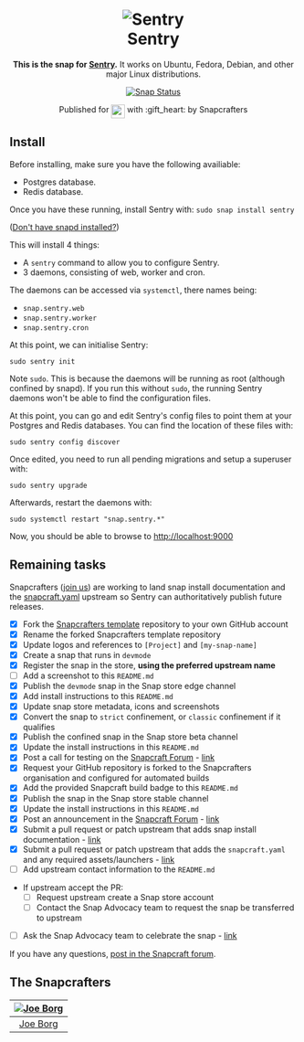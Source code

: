 <h1 align="center">
  <img src="https://sentry-brand.storage.googleapis.com/sentry-glyph-black.png" alt="Sentry">
  <br />
  Sentry
</h1>

<p align="center"><b>This is the snap for <a href="https://sentry.io">Sentry</a>.</b> It works on Ubuntu, Fedora, Debian, and other major Linux
distributions.</p>

<p align="center">
<a href="https://build.snapcraft.io/user/snapcrafters/sentry"><img src="https://build.snapcraft.io/badge/snapcrafters/sentry.svg" alt="Snap Status"></a>
</p>

<p align="center">Published for <img src="http://anything.codes/slack-emoji-for-techies/emoji/tux.png" align="top" width="24" /> with :gift_heart: by Snapcrafters</p>

## Install

Before installing, make sure you have the following availiable:

* Postgres database.
* Redis database.

Once you have these running, install Sentry with:
`sudo snap install sentry`

([Don't have snapd installed?](https://snapcraft.io/docs/core/install))

This will install 4 things:

* A `sentry` command to allow you to configure Sentry.
* 3 daemons, consisting of web, worker and cron.

The daemons can be accessed via `systemctl`, there names being:

* `snap.sentry.web`
* `snap.sentry.worker`
* `snap.sentry.cron`

At this point, we can initialise Sentry:

`sudo sentry init`

Note `sudo`.  This is because the daemons will be running as root (although confined by snapd).  If you run this without `sudo`, the running Sentry daemons won't be able to find the configuration files.

At this point, you can go and edit Sentry's config files to point them at your Postgres and Redis databases.  You can find the location of these files with:

`sudo sentry config discover`

Once edited, you need to run all pending migrations and setup a superuser with:

`sudo sentry upgrade`

Afterwards, restart the daemons with:

`sudo systemctl restart "snap.sentry.*"`

Now, you should be able to browse to [http://localhost:9000](http://localhost:9000)

## Remaining tasks

Snapcrafters ([join us]()) are working to land snap install documentation and
the [snapcraft.yaml](https://github.com/joedborg/snap-pycharm-professional/blob/master/snap/snapcraft.yaml)
upstream so Sentry can authoritatively publish future releases.

  - [x] Fork the [Snapcrafters template](https://github.com/snapcrafters/fork-and-rename-me) repository to your own GitHub account
  - [x] Rename the forked Snapcrafters template repository
  - [x] Update logos and references to `[Project]` and `[my-snap-name]`
  - [x] Create a snap that runs in `devmode`
  - [x] Register the snap in the store, **using the preferred upstream name**
  - [ ] Add a screenshot to this `README.md`
  - [x] Publish the `devmode` snap in the Snap store edge channel
  - [x] Add install instructions to this `README.md`
  - [x] Update snap store metadata, icons and screenshots
  - [x] Convert the snap to `strict` confinement, or `classic` confinement if it qualifies
  - [x] Publish the confined snap in the Snap store beta channel
  - [x] Update the install instructions in this `README.md`
  - [x] Post a call for testing on the [Snapcraft Forum](https://forum.snapcraft.io) - [link]()
  - [x] Request your GitHub repository is forked to the Snapcrafters organisation and configured for automated builds
  - [x] Add the provided Snapcraft build badge to this `README.md`
  - [x] Publish the snap in the Snap store stable channel
  - [x] Update the install instructions in this `README.md`
  - [x] Post an announcement in the [Snapcraft Forum](https://forum.snapcraft.io) - [link]()
  - [x] Submit a pull request or patch upstream that adds snap install documentation - [link]()
  - [x] Submit a pull request or patch upstream that adds the `snapcraft.yaml` and any required assets/launchers - [link]()
  - [ ] Add upstream contact information to the `README.md`  
  - If upstream accept the PR:
    - [ ] Request upstream create a Snap store account
    - [ ] Contact the Snap Advocacy team to request the snap be transferred to upstream
  - [ ] Ask the Snap Advocacy team to celebrate the snap - [link]()

If you have any questions, [post in the Snapcraft forum](https://forum.snapcraft.io).

## The Snapcrafters

| [![Joe Borg](https://en.gravatar.com/userimage/28566319/4e248ef2546c1efdc9ecf1c7688f53fb?size=128)](https://github.com/joedborg/) |
| :---: |
| [Joe Borg](https://github.com/joedborg/) |

<!-- Uncomment and modify this when you have upstream contacts
## Upstream

| [![Upstream Name](http://gravatar.com/avatar/bc0bced65e963eb5c3a16cab8b004431?s=128)](https://github.com/upstreamname) |
| :---: |
| [Upstream Name](https://github.com/upstreamname) |
-->
